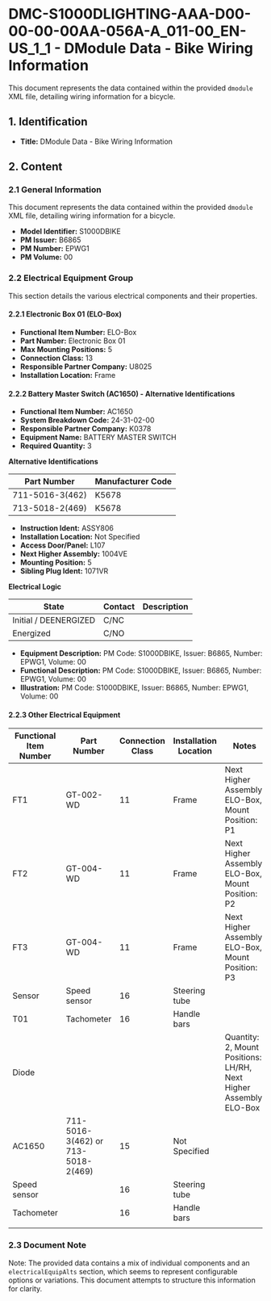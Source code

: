 # DMC-S1000DLIGHTING-AAA-D00-00-00-00AA-056A-A_011-00_EN-US_1_1 - DModule Data - Bike Wiring Information

This document represents the data contained within the provided `dmodule` XML file, detailing wiring information for a bicycle.

## 1. Identification

*   **Title:** DModule Data - Bike Wiring Information

## 2. Content

### 2.1 General Information

This document represents the data contained within the provided `dmodule` XML file, detailing wiring information for a bicycle.

*   **Model Identifier:** S1000DBIKE
*   **PM Issuer:** B6865
*   **PM Number:** EPWG1
*   **PM Volume:** 00

### 2.2 Electrical Equipment Group

This section details the various electrical components and their properties.

#### 2.2.1 Electronic Box 01 (ELO-Box)

*   **Functional Item Number:** ELO-Box
*   **Part Number:** Electronic Box 01
*   **Max Mounting Positions:** 5
*   **Connection Class:** 13
*   **Responsible Partner Company:** U8025
*   **Installation Location:** Frame

#### 2.2.2 Battery Master Switch (AC1650) - Alternative Identifications

*   **Functional Item Number:** AC1650
*   **System Breakdown Code:** 24-31-02-00
*   **Responsible Partner Company:** K0378
*   **Equipment Name:** BATTERY MASTER SWITCH
*   **Required Quantity:** 3

**Alternative Identifications**

| Part Number | Manufacturer Code |
|---|---|
| 711-5016-3(462) | K5678 |
| 713-5018-2(469) | K5678 |

*   **Instruction Ident:** ASSY806
*   **Installation Location:** Not Specified
*   **Access Door/Panel:** L107
*   **Next Higher Assembly:** 1004VE
*   **Mounting Position:** 5
*   **Sibling Plug Ident:** 1071VR

**Electrical Logic**

| State | Contact | Description |
|---|---|---|
| Initial / DEENERGIZED | C/NC |  |
| Energized | C/NO |  |

*   **Equipment Description:** PM Code: S1000DBIKE, Issuer: B6865, Number: EPWG1, Volume: 00
*   **Functional Description:** PM Code: S1000DBIKE, Issuer: B6865, Number: EPWG1, Volume: 00
*   **Illustration:** PM Code: S1000DBIKE, Issuer: B6865, Number: EPWG1, Volume: 00

#### 2.2.3 Other Electrical Equipment

| Functional Item Number | Part Number | Connection Class | Installation Location | Notes |
|---|---|---|---|---|
| FT1 | GT-002-WD | 11 | Frame | Next Higher Assembly: ELO-Box, Mount Position: P1 |
| FT2 | GT-004-WD | 11 | Frame | Next Higher Assembly: ELO-Box, Mount Position: P2 |
| FT3 | GT-004-WD | 11 | Frame | Next Higher Assembly: ELO-Box, Mount Position: P3 |
| Sensor | Speed sensor | 16 | Steering tube |  |
| T01 | Tachometer | 16 | Handle bars |  |
| Diode |  |  |  | Quantity: 2, Mount Positions: LH/RH, Next Higher Assembly: ELO-Box |
| AC1650 | 711-5016-3(462) or 713-5018-2(469) | 15 | Not Specified |  |
| Speed sensor |  | 16 | Steering tube |  |
| Tachometer |  | 16 | Handle bars |  |
|  |  |  |  |  |

### 2.3 Document Note

Note: The provided data contains a mix of individual components and an `electricalEquipAlts` section, which seems to represent configurable options or variations. This document attempts to structure this information for clarity.